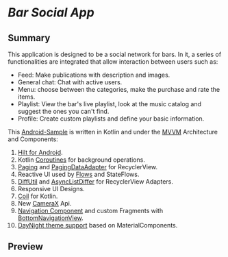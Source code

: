 # *Bar Social App*

## Summary

This application is designed to be a social network for bars. In it, a series of functionalities are integrated that allow interaction between users such as:

- Feed: Make publications with description and images.
- General chat: Chat with active users.
- Menu: choose between the categories, make the purchase and rate the items.
- Playlist: View the bar's live playlist, look at the music catalog and suggest the ones you can't find.
- Profile: Create custom playlists and define your basic information.

This [Android-Sample](https://github.com/andrespengineer/Android-Samples/) is written in Kotlin and under the [MVVM](https://www.raywenderlich.com/7026-getting-started-with-mvp-model-view-presenter-on-android) Architecture and Components:


1. [Hilt for Android](https://developer.android.com/training/dependency-injection/hilt-android).
2. Kotlin [Coroutines](https://developer.android.com/kotlin/coroutines) for background operations.
3. [Paging](https://developer.android.com/topic/libraries/architecture/paging/v3-overview) and [PagingDataAdapter](https://developer.android.com/reference/kotlin/androidx/paging/PagingDataAdapter) for RecyclerView.
4. Reactive UI used by [Flows](https://developer.android.com/kotlin/flow) and StateFlows.
5. [DiffUtil](https://developer.android.com/reference/androidx/recyclerview/widget/DiffUtil) and [AsyncListDiffer](https://developer.android.com/reference/androidx/recyclerview/widget/AsyncListDiffer) for RecyclerView Adapters.
6. Responsive UI Designs.
7. [Coil](https://github.com/coil-kt/coil) for Kotlin.
8. New [CameraX](https://developer.android.com/training/camerax) Api.
9. [Navigation Component](https://developer.android.com/guide/navigation/navigation-getting-started) and custom Fragments with [BottomNavigationView](https://material.io/components/bottom-navigation).
10. [DayNight theme support](https://material.io/design/color/dark-theme.html) based on MaterialComponents.

## Preview


